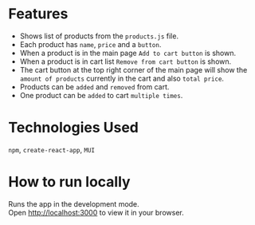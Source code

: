 # Features

- Shows list of products from the `products.js` file.
- Each product has `name`, `price` and a `button`.
- When a product is in the main page `Add to cart button` is shown.
- When a product is in cart list `Remove from cart button` is shown.
- The cart button at the top right corner of the main page will show the `amount of products` currently in the cart and also `total price`.
- Products can be `added` and `removed` from cart.
- One product can be `added` to cart `multiple times`.

# Technologies Used

`npm`, `create-react-app`, `MUI`

# How to run locally

Runs the app in the development mode.\
Open [http://localhost:3000](http://localhost:3000) to view it in your browser.
